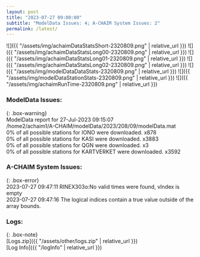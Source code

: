 ```yaml
---
layout: post
title: "2023-07-27 09:00:00"
subtitle: "ModelData Issues: 4; A-CHAIM System Issues: 2"
permalink: /latest/
---
```


![]({{ "/assets/img/achaimDataStatsShort-2320809.png" | relative_url }})
![]({{ "/assets/img/achaimDataStatsLong00-2320809.png" | relative_url }})
![]({{ "/assets/img/achaimDataStatsLong01-2320809.png" | relative_url }})
![]({{ "/assets/img/achaimDataStatsLong02-2320809.png" | relative_url }})
![]({{ "/assets/img/modelDataDataStats-2320809.png" | relative_url }})
![]({{ "/assets/img/modelDataStationStats-2320809.png" | relative_url }})
![]({{ "/assets/img/achaimRunTime-2320809.png" | relative_url }})


### ModelData Issues:  
  
{: .box-warning}  
 ModelData report for 27-Jul-2023 09:15:07   
 /home2/achaim1/A-CHAIM/modelData/2023/208/09/modelData.mat   
 0% of all possible stations for IONO were downloaded. x878   
 0% of all possible stations for KASI were downloaded. x3883   
 0% of all possible stations for QGN were downloaded. x3   
 0% of all possible stations for KARTVERKET were downloaded. x3592   
  
### A-CHAIM System Issues:  
  
{: .box-error}  
2023-07-27 09:47:11 RINEX303o:No valid times were found, vIndex is empty  
2023-07-27 09:47:16 The logical indices contain a true value outside of the array bounds.  

### Logs:  
  
{: .box-note}  
[Logs.zip]({{ "/assets/other/logs.zip" | relative_url }})  
[Log Info]({{ "/logInfo" | relative_url }})  
